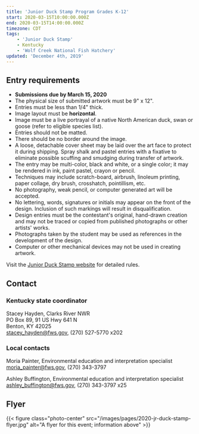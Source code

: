 ```yaml
---
title: 'Junior Duck Stamp Program Grades K-12'
start: 2020-03-15T10:00:00.000Z
end: 2020-03-15T14:00:00.000Z
timezone: CDT
tags:
    - 'Junior Duck Stamp'
    - Kentucky
    - 'Wolf Creek National Fish Hatchery'
updated: 'December 4th, 2019'
---
```


## Entry requirements

- **Submissions due by March 15, 2020**
- The physical size of submitted artwork must be 9" x 12".
- Entries must be less than 1/4" thick.
- Image layout must be **horizontal**.
- Image must be a live portrayal of a native North American duck, swan or goose (refer to eligible species list).
- Entries should not be matted.
- There should be no border around the image.
- A loose, detachable cover sheet may be laid over the art face to protect it during shipping. Spray shalk and pastel entries with a fixative to eliminate possible scuffing and smudging during transfer of artwork.
- The entry may be multi-color, black and white, or a single color; it may be rendered in ink, paint pastel, crayon or pencil.
- Techniques may include scratch-board, airbrush, linoleum printing, paper collage, dry brush, crosshatch, pointillism, etc.
- No photography, weak pencil, or computer generated art will be accepted.
- No lettering, words, signatures or initials may appear on the front of the design. Inclusion of such markings will result in disqualification.
- Design entries must be the contestant's original, hand-drawn creation and may not be traced or copied from published photographs or other artists' works.
- Photographs taken by the student may be used as references in the development of the design.
- Computer or other mechanical devices may not be used in creating artwork.

Visit the [Junior Duck Stamp website](https://www.fws.gov/birds/education/junior-duck-stamp-conservation-program.php) for detailed rules.

## Contact

### Kentucky state coordinator

Stacey Hayden, Clarks River NWR  
PO Box 89, 91 US Hwy 641 N  
Benton, KY 42025  
[stacey_hayden@fws.gov](mailto:stacey_hayden@fws.gov), (270) 527-5770 x202

### Local contacts

Moria Painter, Environmental education and interpretation specialist  
[moria_painter@fws.gov](mailto:moria_painter@fws.gov), (270) 343-3797

Ashley Buffington, Environmental education and interpretation specialist  
[ashley_buffington@fws.gov](mailto:ashley_buffington@fws.gov), (270) 343-3797 x25

## Flyer

{{< figure class="photo-center" src="/images/pages/2020-jr-duck-stamp-flyer.jpg" alt="A flyer for this event; information above" >}}